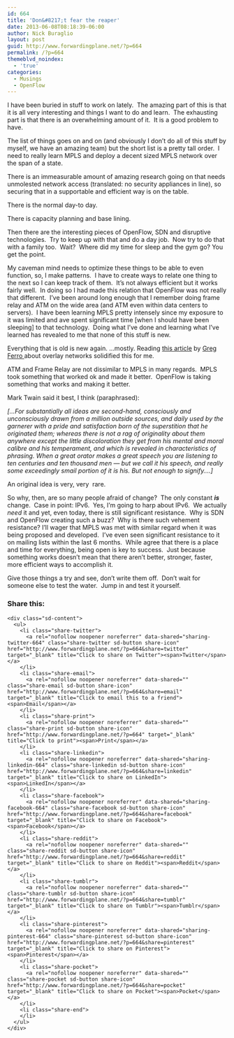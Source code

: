 ```yaml
---
id: 664
title: 'Don&#8217;t fear the reaper'
date: 2013-06-08T08:18:39-06:00
author: Nick Buraglio
layout: post
guid: http://www.forwardingplane.net/?p=664
permalink: /?p=664
themeblvd_noindex:
  - 'true'
categories:
  - Musings
  - OpenFlow
---
```

I have been buried in stuff to work on lately.  The amazing part of this is that it is all very interesting and things I want to do and learn.  The exhausting part is that there is an overwhelming amount of it.  It is a good problem to have.

The list of things goes on and on (and obviously I don&#8217;t do all of this stuff by myself, we have an amazing team) but the short list is a pretty tall order.  I need to really learn MPLS and deploy a decent sized MPLS network over the span of a state.

There is an immeasurable amount of amazing research going on that needs unmolested network access (translated: no security appliances in line), so securing that in a supportable and efficient way is on the table.

There is the normal day-to day.

There is capacity planning and base lining.

Then there are the interesting pieces of OpenFlow, SDN and disruptive technologies.  Try to keep up with that and do a day job.  Now try to do that with a family too.  Wait?  Where did my time for sleep and the gym go? You get the point.

My caveman mind needs to optimize these things to be able to even function, so, I make patterns.  I have to create ways to relate one thing to the next so I can keep track of them.  It&#8217;s not always efficient but it works fairly well.  In doing so I had made this relation that OpenFlow was not really that different.  I&#8217;ve been around long enough that I remember doing frame relay and ATM on the wide area (and ATM even within data centers to servers).  I have been learning MPLS pretty intensely since my exposure to it was limited and ave spent significant time [when I should have been sleeping] to that technology.  Doing what I&#8217;ve done and learning what I&#8217;ve learned has revealed to me that none of this stuff is new.

Everything that is old is new again. &#8230;mostly. Reading <a href="http://etherealmind.com/overlay-networking-is-more-and-better-while-ditching-the-toxic-sludge/" target="_blank">this article</a> by <a href="https://twitter.com/etherealmind" target="_blank">Greg Ferro </a>about overlay networks solidified this for me.

ATM and Frame Relay are not dissimilar to MPLS in many regards.  MPLS took something that worked ok and made it better.  OpenFlow is taking something that works and making it better.

Mark Twain said it best, I think (paraphrased):

_[&#8230;For substantially all ideas are second-hand, consciously and unconsciously drawn from a million outside sources, and daily used by the garnerer with a pride and satisfaction born of the superstition that he originated them; whereas there is not a rag of originality about them anywhere except the little discoloration they get from his mental and moral calibre and his temperament, and which is revealed in characteristics of phrasing. When a great orator makes a great speech you are listening to ten centuries and ten thousand men — but we call it his speech, and really some exceedingly smail portion of it is his. But not enough to signify&#8230;.]_

An original idea is very, very  rare.

So why, then, are so many people afraid of change?  The only constant _**is**_ change.  Case in point: IPv6.  Yes, I&#8217;m going to harp about IPv6.  We actually _need_ it and yet, even today, there is still significant resistance.  Why is SDN and OpenFlow creating such a buzz?  Why is there such vehement resistance? I&#8217;ll wager that MPLS was met with similar regard when it was being proposed and developed.  I&#8217;ve even seen significant resistance to it on mailing lists within the last 6 months.  While agree that there is a place and time for everything, being open is key to success.  Just because something works doesn&#8217;t mean that there aren&#8217;t better, stronger, faster, more efficient ways to accomplish it.

Give those things a try and see, don&#8217;t write them off.  Don&#8217;t wait for someone else to test the water.  Jump in and test it yourself.

<div class="sharedaddy sd-sharing-enabled">
  <div class="robots-nocontent sd-block sd-social sd-social-icon-text sd-sharing">
    <h3 class="sd-title">
      Share this:
    </h3>
    
    <div class="sd-content">
      <ul>
        <li class="share-twitter">
          <a rel="nofollow noopener noreferrer" data-shared="sharing-twitter-664" class="share-twitter sd-button share-icon" href="http://www.forwardingplane.net/?p=664&share=twitter" target="_blank" title="Click to share on Twitter"><span>Twitter</span></a>
        </li>
        <li class="share-email">
          <a rel="nofollow noopener noreferrer" data-shared="" class="share-email sd-button share-icon" href="http://www.forwardingplane.net/?p=664&share=email" target="_blank" title="Click to email this to a friend"><span>Email</span></a>
        </li>
        <li class="share-print">
          <a rel="nofollow noopener noreferrer" data-shared="" class="share-print sd-button share-icon" href="http://www.forwardingplane.net/?p=664" target="_blank" title="Click to print"><span>Print</span></a>
        </li>
        <li class="share-linkedin">
          <a rel="nofollow noopener noreferrer" data-shared="sharing-linkedin-664" class="share-linkedin sd-button share-icon" href="http://www.forwardingplane.net/?p=664&share=linkedin" target="_blank" title="Click to share on LinkedIn"><span>LinkedIn</span></a>
        </li>
        <li class="share-facebook">
          <a rel="nofollow noopener noreferrer" data-shared="sharing-facebook-664" class="share-facebook sd-button share-icon" href="http://www.forwardingplane.net/?p=664&share=facebook" target="_blank" title="Click to share on Facebook"><span>Facebook</span></a>
        </li>
        <li class="share-reddit">
          <a rel="nofollow noopener noreferrer" data-shared="" class="share-reddit sd-button share-icon" href="http://www.forwardingplane.net/?p=664&share=reddit" target="_blank" title="Click to share on Reddit"><span>Reddit</span></a>
        </li>
        <li class="share-tumblr">
          <a rel="nofollow noopener noreferrer" data-shared="" class="share-tumblr sd-button share-icon" href="http://www.forwardingplane.net/?p=664&share=tumblr" target="_blank" title="Click to share on Tumblr"><span>Tumblr</span></a>
        </li>
        <li class="share-pinterest">
          <a rel="nofollow noopener noreferrer" data-shared="sharing-pinterest-664" class="share-pinterest sd-button share-icon" href="http://www.forwardingplane.net/?p=664&share=pinterest" target="_blank" title="Click to share on Pinterest"><span>Pinterest</span></a>
        </li>
        <li class="share-pocket">
          <a rel="nofollow noopener noreferrer" data-shared="" class="share-pocket sd-button share-icon" href="http://www.forwardingplane.net/?p=664&share=pocket" target="_blank" title="Click to share on Pocket"><span>Pocket</span></a>
        </li>
        <li class="share-end">
        </li>
      </ul>
    </div>
  </div>
</div>